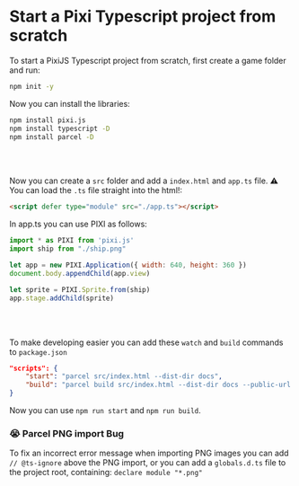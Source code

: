 
# Start a Pixi Typescript project from scratch

To start a PixiJS Typescript project from scratch, first create a game folder and run:

```bash
npm init -y
```

Now you can install the libraries:

```bash
npm install pixi.js
npm install typescript -D
npm install parcel -D
```
<br>
<Br>

Now you can create a `src` folder and add a `index.html` and `app.ts` file. ⚠️ You can load the `.ts` file straight into the html!:
```html
<script defer type="module" src="./app.ts"></script>
```


In app.ts you can use PIXI as follows:

```javascript
import * as PIXI from 'pixi.js'
import ship from "./ship.png"

let app = new PIXI.Application({ width: 640, height: 360 })
document.body.appendChild(app.view)

let sprite = PIXI.Sprite.from(ship)
app.stage.addChild(sprite)
```
<br>
<Br>

To make developing easier you can add these `watch` and `build` commands to `package.json`

```json
"scripts": {
    "start": "parcel src/index.html --dist-dir docs",
    "build": "parcel build src/index.html --dist-dir docs --public-url ./"
}
```
Now you can use `npm run start` and `npm run build`.

### 😭 Parcel PNG import Bug

To fix an incorrect error message when importing PNG images you can add `// @ts-ignore` above the PNG import, or you can add a `globals.d.ts` file to the project root, containing: `declare module "*.png"`

